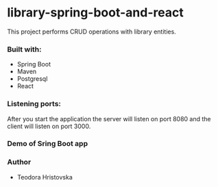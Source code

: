 # library-spring-boot-and-react
This project performs CRUD operations with library entities.

### Built with:
* Spring Boot
* Maven 
* Postgresql
* React

### Listening ports:
After you start the application the server will listen on port 8080 and the client will listen on port 3000.

### Demo of Sring Boot app 

### Author 
* Teodora Hristovska


